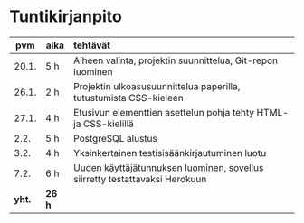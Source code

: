 # Tuntikirjanpito
pvm    | aika | tehtävät
------ | ---- | :--------
20.1.|5 h|Aiheen valinta, projektin suunnittelua, Git-repon luominen
26.1.|2 h|Projektin ulkoasusuunnittelua paperilla, tutustumista CSS-kieleen
27.1.|4 h|Etusivun elementtien asettelun pohja tehty HTML- ja CSS-kielillä
2.2.|5 h|PostgreSQL alustus
3.2.|4 h|Yksinkertainen testisisäänkirjautuminen luotu
7.2.|6 h|Uuden käyttäjätunnuksen luominen, sovellus siirretty testattavaksi Herokuun
**yht.**|**26 h**
